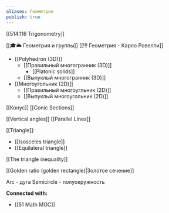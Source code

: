 ```yaml
---
aliases: Геометрия
publish: true
---
```


[[514.116 Trigonometry]]



[[🎓🌥️ Геометрия и группы]]
[[!!! Геометрия - Карло Ровелли]]

- [[Polyhedron (3D)]]
	- [[Правильный многогранник (3D)]]
		- [[Platonic solids]]
	- [[Выпуклый многогранник (3D)]]
- [[Многоугольник (2D)]]
	- [[Правильный многоугльник (2D)]]
	- [[Выпуклый многоугольник (2D)]]


[[Конус]]
[[Conic Sections]]

[[Vertical angles]]
[[Parallel Lines]]

[[Triangle]]:
- [[Isosceles triangle]]
- [[Equilateral triangle]]

[[The triangle inequality]]

[[Golden ratio (golden rectangle)|Золотое сечение]]


Arc - дуга
Semicircle - полуокружность






**Connected with:**
- [[51 Math MOC]]


